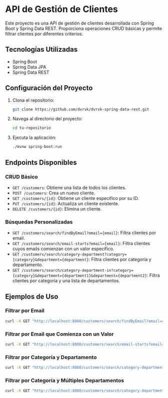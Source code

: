 # API de Gestión de Clientes

Este proyecto es una API de gestión de clientes desarrollada con Spring Boot y Spring Data REST. Proporciona operaciones CRUD básicas y permite filtrar clientes por diferentes criterios.

## Tecnologías Utilizadas

- Spring Boot
- Spring Data JPA
- Spring Data REST

## Configuración del Proyecto

1. Clona el repositorio:
   ```bash
   git clone https://github.com/dvrvk/dvrvk-spring-data-rest.git
   ```
2. Navega al directorio del proyecto:
   ```bash
   cd tu-repositorio
   ```
3. Ejecuta la aplicación:
   ```bash
   ./mvnw spring-boot:run
   ```

## Endpoints Disponibles

### CRUD Básico

- `GET /customers`: Obtiene una lista de todos los clientes.
- `POST /customers`: Crea un nuevo cliente.
- `GET /customers/{id}`: Obtiene un cliente específico por su ID.
- `PUT /customers/{id}`: Actualiza un cliente existente.
- `DELETE /customers/{id}`: Elimina un cliente.

### Búsquedas Personalizadas

- `GET /customers/search/findByEmail?email={email}`: Filtra clientes por email.
- `GET /customers/search/email-starts?email={email}`: Filtra clientes cuyos emails comienzan con un valor específico.
- `GET /customers/search/category-department?category={category}&department={department}`: Filtra clientes por categoría y departamento.
- `GET /customers/search/category-department-in?category={category}&department={department1}&department={department2}`: Filtra clientes por categoría y una lista de departamentos.

## Ejemplos de Uso

### Filtrar por Email

```bash
curl -X GET "http://localhost:8080/customers/search/findByEmail?email=cust1@gmail.com"
```

### Filtrar por Email que Comienza con un Valor

```bash
curl -X GET "http://localhost:8080/customers/search/email-starts?email=cust"
```

### Filtrar por Categoría y Departamento

```bash
curl -X GET "http://localhost:8080/customers/search/category-department?category=cat1&department=dep2"
```

### Filtrar por Categoría y Múltiples Departamentos

```bash
curl -X GET "http://localhost:8080/customers/search/category-department-in?category=cat2&department=dep1&department=dep2"
```
